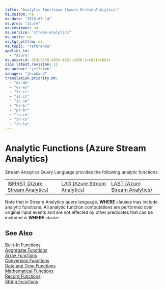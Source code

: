 ```yaml
---
title: "Analytic Functions (Azure Stream Analytics)"
ms.custom: na
ms.date: "2016-07-14"
ms.prod: "azure"
ms.reviewer: na
ms.service: "stream-analytics"
ms.suite: na
ms.tgt_pltfrm: na
ms.topic: "reference"
applies_to: 
  - "Azure"
ms.assetid: 953c32f0-985e-46b1-b050-1a6911acb83c
caps.latest.revision: 11
ms.author: "jeffstok"
manager: "jhubbard"
translation.priority.mt: 
  - "de-de"
  - "es-es"
  - "fr-fr"
  - "it-it"
  - "ja-jp"
  - "ko-kr"
  - "pt-br"
  - "ru-ru"
  - "zh-cn"
  - "zh-tw"
---
```

# Analytic Functions (Azure Stream Analytics)
  Stream Analytics Query Language provides the following analytic functions:  
  
||||  
|-|-|-|  
|[ISFIRST &#40;Azure Stream Analytics&#41;](../streamAnalyticsQueryLanguage/isfirst--azure-stream-analytics-.md)|[LAG &#40;Azure Stream Analytics&#41;](../streamAnalyticsQueryLanguage/lag--azure-stream-analytics-.md)|[LAST &#40;Azure Stream Analytics&#41;](../streamAnalyticsQueryLanguage/last--azure-stream-analytics-.md)|  
  
Note that in Stream Analytics query language, **WHERE** clauses may include analytic functions. All analytic function computations are performed over original input events and are not affected by other predicates that can be included in **WHERE** clause.  
  
## See Also  
 [Built-In Functions](../streamAnalyticsQueryLanguage/built-in-functions--azure-stream-analytics-.md)   
 [Aggregate Functions](../streamAnalyticsQueryLanguage/aggregate-functions--azure-stream-analytics-.md)   
 [Array Functions](../streamAnalyticsQueryLanguage/array-functions--stream-analytics-.md)   
 [Conversion Functions](../streamAnalyticsQueryLanguage/conversion-functions--azure-stream-analytics-.md)   
 [Date and Time Functions](../streamAnalyticsQueryLanguage/date-and-time-functions--azure-stream-analytics-.md)   
 [Mathematical Functions](../streamAnalyticsQueryLanguage/mathematical-functions--azure-stream-analytics-.md)   
 [Record Functions](../streamAnalyticsQueryLanguage/record-functions--azure-stream-analytics-.md)   
 [String Functions](../streamAnalyticsQueryLanguage/string-functions--azure-stream-analytics-.md)  
  
  